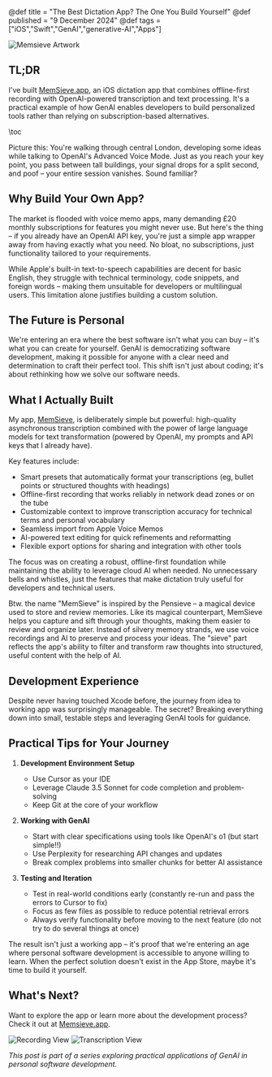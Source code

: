 @def title = "The Best Dictation App? The One You Build Yourself"
@def published = "9 December 2024"
@def tags = ["iOS","Swift","GenAI","generative-AI","Apps"]

![Memsieve Artwork](/assets/memsieve_ios_app/artwork.png)

## TL;DR
I've built [MemSieve.app](https://github.com/svilupp/ios-memsieve-app), an iOS dictation app that combines offline-first recording with OpenAI-powered transcription and text processing. It's a practical example of how GenAI enables developers to build personalized tools rather than relying on subscription-based alternatives.

\toc

Picture this: You're walking through central London, developing some ideas while talking to OpenAI's Advanced Voice Mode. Just as you reach your key point, you pass between tall buildings, your signal drops for a split second, and poof – your entire session vanishes. Sound familiar?

## Why Build Your Own App?
The market is flooded with voice memo apps, many demanding £20 monthly subscriptions for features you might never use. But here's the thing – if you already have an OpenAI API key, you're just a simple app wrapper away from having exactly what you need. No bloat, no subscriptions, just functionality tailored to your requirements. 

While Apple's built-in text-to-speech capabilities are decent for basic English, they struggle with technical terminology, code snippets, and foreign words – making them unsuitable for developers or multilingual users. This limitation alone justifies building a custom solution.

## The Future is Personal
We're entering an era where the best software isn't what you can buy – it's what you can create for yourself. GenAI is democratizing software development, making it possible for anyone with a clear need and determination to craft their perfect tool. This shift isn't just about coding; it's about rethinking how we solve our software needs.

## What I Actually Built
My app, [MemSieve](https://github.com/svilupp/ios-memsieve-app), is deliberately simple but powerful: high-quality asynchronous transcription combined with the power of large language models for text transformation (powered by OpenAI, my prompts and API keys that I already have). 

Key features include:
- Smart presets that automatically format your transcriptions (eg, bullet points or structured thoughts with headings)
- Offline-first recording that works reliably in network dead zones or on the tube
- Customizable context to improve transcription accuracy for technical terms and personal vocabulary
- Seamless import from Apple Voice Memos
- AI-powered text editing for quick refinements and reformatting
- Flexible export options for sharing and integration with other tools

The focus was on creating a robust, offline-first foundation while maintaining the ability to leverage cloud AI when needed. No unnecessary bells and whistles, just the features that make dictation truly useful for developers and technical users.

Btw. the name "MemSieve" is inspired by the Pensieve – a magical device used to store and review memories. Like its magical counterpart, MemSieve helps you capture and sift through your thoughts, making them easier to review and organize later. Instead of silvery memory strands, we use voice recordings and AI to preserve and process your ideas. The "sieve" part reflects the app's ability to filter and transform raw thoughts into structured, useful content with the help of AI.

## Development Experience
Despite never having touched Xcode before, the journey from idea to working app was surprisingly manageable. The secret? Breaking everything down into small, testable steps and leveraging GenAI tools for guidance.

## Practical Tips for Your Journey
1. **Development Environment Setup**
   - Use Cursor as your IDE
   - Leverage Claude 3.5 Sonnet for code completion and problem-solving
   - Keep Git at the core of your workflow

2. **Working with GenAI**
   - Start with clear specifications using tools like OpenAI's o1 (but start simple!!)
   - Use Perplexity for researching API changes and updates
   - Break complex problems into smaller chunks for better AI assistance

3. **Testing and Iteration**
   - Test in real-world conditions early (constantly re-run and pass the errors to Cursor to fix)
   - Focus as few files as possible to reduce potential retrieval errors
   - Always verify functionality before moving to the next feature (do not try to do several things at once)

The result isn't just a working app – it's proof that we're entering an age where personal software development is accessible to anyone willing to learn. When the perfect solution doesn't exist in the App Store, maybe it's time to build it yourself.

## What's Next?

Want to explore the app or learn more about the development process? Check it out at [Memsieve.app](https://github.com/svilupp/ios-memsieve-app).

![Recording View](/assets/memsieve_ios_app/screenshot.png)
![Transcription View](/assets/memsieve_ios_app/screenshot2.png)

*This post is part of a series exploring practical applications of GenAI in personal software development.*